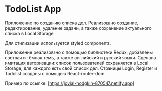 # TodoList App
Приложение по созданию списка дел. Реализовано создание, редактирование, удаление задачи, а также сохранение актуального списка в Local Storage. 

Для стилизации используется styled components. 

Приложение реализовано с помощью библиотеки Redux, добавлены светлая и тёмная темы, а также английский и русский языки. Сделана имитация авторизации: список пользователей сохраняется в Local Storage, для каждого есть свой список дел. Страницы Login, Register и Todolist созданы с помощью React-router-dom.

Пример по ссылке: [https://jovial-hodgkin-870547.netlify.app]
